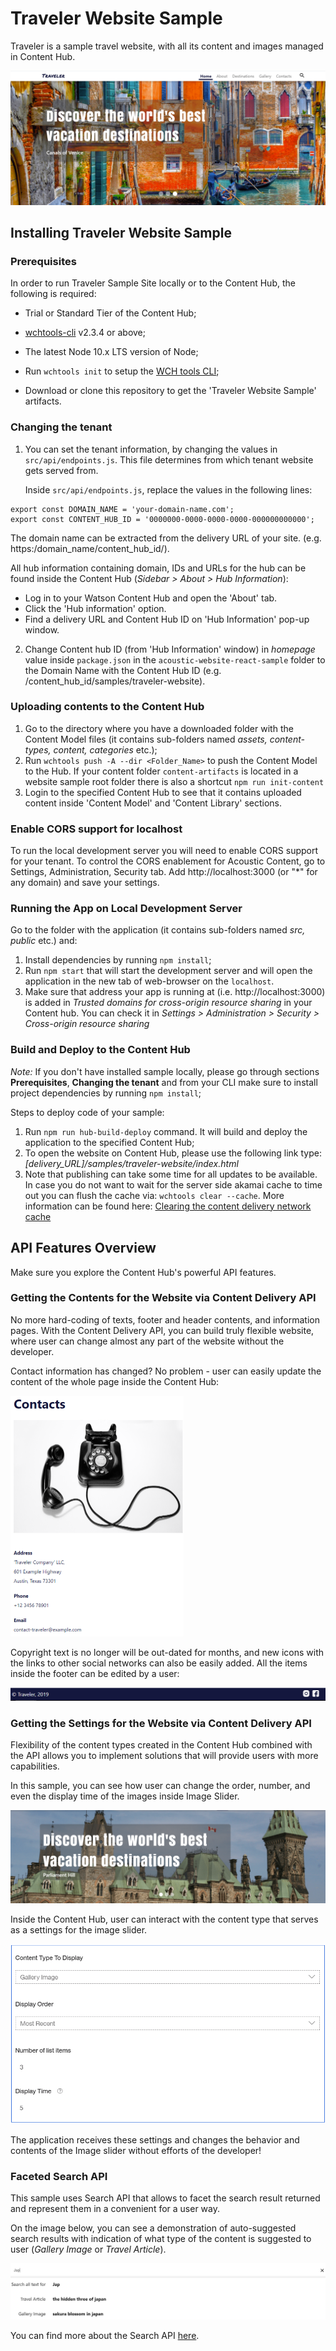 # Traveler Website Sample

Traveler is a sample travel website, with all its content and images managed in Content Hub.

![Traveler Website Sample - Home Page](docs/images/readme_image_1)

## Installing Traveler Website Sample

### Prerequisites

In order to run Traveler Sample Site locally or to the Content Hub, the following is required:

- Trial or Standard Tier of the Content Hub;

- [wchtools-cli](https://github.com/ibm-wch/wchtools-cli) v2.3.4 or above;

- The latest Node 10.x LTS version of Node;

- Run `wchtools init` to setup the [WCH tools CLI](https://github.com/ibm-wch/wchtools-cli#getting-started);

- Download or clone this repository to get the 'Traveler Website Sample' artifacts.

### Changing the tenant

1. You can set the tenant information, by changing the values in `src/api/endpoints.js`. This file determines from which tenant website gets served from.

   Inside `src/api/endpoints.js`, replace the values in the following lines:

```
export const DOMAIN_NAME = 'your-domain-name.com';
export const CONTENT_HUB_ID = '0000000-0000-0000-0000-000000000000';
```

The domain name can be extracted from the delivery URL of your site. (e.g. https:/domain_name/content_hub_id/).

All hub information containing domain, IDs and URLs for the hub can be found inside the Content Hub (_Sidebar > About > Hub Information_):

- Log in to your Watson Content Hub and open the 'About' tab.
- Click the 'Hub information' option.
- Find a delivery URL and Content Hub ID on 'Hub Information' pop-up window.

2. Change Content hub ID (from 'Hub Information' window) in _homepage_ value inside `package.json` in the `acoustic-website-react-sample` folder to the Domain Name with the Content Hub ID (e.g. /content_hub_id/samples/traveler-website).

### Uploading contents to the Content Hub

1. Go to the directory where you have a downloaded folder with the Content Model files (it contains sub-folders named _assets, content-types, content, categories_ etc.);
2. Run `wchtools push -A --dir <Folder_Name>` to push the Content Model to the Hub. If your content folder `content-artifacts` is located in a website sample root folder there is also a shortcut `npm run init-content`
3. Login to the specified Content Hub to see that it contains uploaded content inside 'Content Model' and 'Content Library' sections.

### Enable CORS support for localhost

To run the local development server you will need to enable CORS support for your tenant. To control the CORS enablement for Acoustic Content, go to Settings, Administration, Security tab. Add http://localhost:3000 (or "*" for any domain) and save your settings.

### Running the App on Local Development Server

Go to the folder with the application (it contains sub-folders named _src, public_ etc.) and:

1. Install dependencies by running `npm install`;
2. Run `npm start` that will start the development server and will open the application in the new tab of web-browser on the `localhost`.
3. Make sure that address your app is running at (i.e. http://localhost:3000) is added in _Trusted domains for cross-origin resource sharing_ in your Content hub. You can check it in _Settings > Administration > Security > Cross-origin resource sharing_

### Build and Deploy to the Content Hub

_Note:_ If you don't have installed sample locally, please go through sections **Prerequisites**, **Changing the tenant** and from your CLI make sure to install project dependencies by running `npm install`;

Steps to deploy code of your sample:

1. Run `npm run hub-build-deploy` command. It will build and deploy the application to the specified Content Hub;
1. To open the website on Content Hub, please use the following link type: _[delivery_URL]/samples/traveler-website/index.html_
1. Note that publishing can take some time for all updates to be available. In case you do not want to wait for the server side akamai cache to time out you can flush the cache via: `wchtools clear --cache`. More information can be found here: [Clearing the content delivery network cache](https://github.com/acoustic-content-samples/wchtools-cli#clearing-the-watson-content-hub-content-delivery-network-cache)

## API Features Overview

Make sure you explore the Content Hub's powerful API features.

### Getting the Contents for the Website via Content Delivery API

No more hard-coding of texts, footer and header contents, and information pages. With the Content Delivery API, you can build truly flexible website, where user can change almost any part of the website without the developer.

Contact information has changed? No problem - user can easily update the content of the whole page inside the Content Hub:

<img src="docs/images/readme_image_2" alt="image-20191231162620926" style="zoom:50%"/>

Copyright text is no longer will be out-dated for months, and new icons with the links to other social networks can also be easily added. All the items inside the footer can be edited by a user:

![image-20191231162955172](docs/images/readme_image_3)

### Getting the Settings for the Website via Content Delivery API

Flexibility of the content types created in the Content Hub combined with the API allows you to implement solutions that will provide users with more capabilities.

In this sample, you can see how user can change the order, number, and even the display time of the images inside Image Slider.

![image-20191231161137394](docs/images/readme_image_4)

Inside the Content Hub, user can interact with the content type that serves as a settings for the image slider.

<img src="docs/images/readme_image_5" alt="image-20191231161621644" style="zoom:70%;" />

The application receives these settings and changes the behavior and contents of the Image slider without efforts of the developer!

### Faceted Search API

This sample uses Search API that allows to facet the search result returned and represent them in a convenient for a user way.

On the image below, you can see a demonstration of auto-suggested search results with indication of what type of the content is suggested to user (_Gallery Image_ or _Travel Article_).

![image-20191231160032293](docs/images/readme_image_6)

You can find more about the Search API [here](https://acoustic-content-samples.github.io/wch-openapi-documentation/#tag/Delivery-search).
